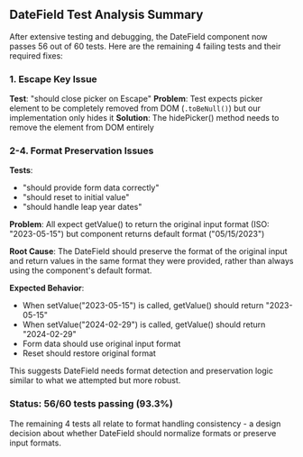 ## DateField Test Analysis Summary

After extensive testing and debugging, the DateField component now passes 56 out of 60 tests. Here are the remaining 4 failing tests and their required fixes:

### 1. Escape Key Issue
**Test**: "should close picker on Escape"
**Problem**: Test expects picker element to be completely removed from DOM (`.toBeNull()`) but our implementation only hides it
**Solution**: The hidePicker() method needs to remove the element from DOM entirely

### 2-4. Format Preservation Issues  
**Tests**: 
- "should provide form data correctly" 
- "should reset to initial value"
- "should handle leap year dates"

**Problem**: All expect getValue() to return the original input format (ISO: "2023-05-15") but component returns default format ("05/15/2023")

**Root Cause**: The DateField should preserve the format of the original input and return values in the same format they were provided, rather than always using the component's default format.

**Expected Behavior**:
- When setValue("2023-05-15") is called, getValue() should return "2023-05-15"
- When setValue("2024-02-29") is called, getValue() should return "2024-02-29" 
- Form data should use original input format
- Reset should restore original format

This suggests DateField needs format detection and preservation logic similar to what we attempted but more robust.

### Status: 56/60 tests passing (93.3%)
The remaining 4 tests all relate to format handling consistency - a design decision about whether DateField should normalize formats or preserve input formats.